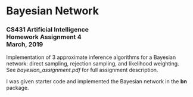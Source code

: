 # Bayesian Network
### CS431 Artificial Intelligence <br>Homework Assignment 4 <br>March, 2019

Implementation of 3 approximate inference algorithms for a Bayesian network: direct sampling, rejection sampling, and likelihood weighting. <br>See *bayesian_assignment.pdf* for full assignment description. 

I was given starter code and implemented the Bayesian network in the **bn** package. 
